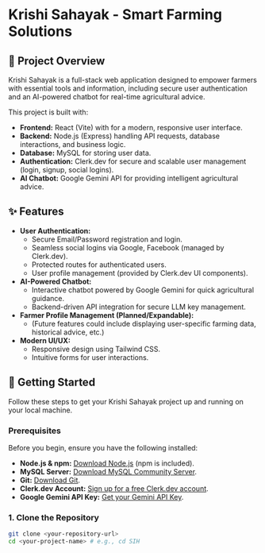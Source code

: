 # Krishi Sahayak - Smart Farming Solutions

## 🌿 Project Overview

Krishi Sahayak is a full-stack web application designed to empower farmers with essential tools and information, including secure user authentication and an AI-powered chatbot for real-time agricultural advice.

This project is built with:
* **Frontend:** React (Vite) with for a modern, responsive user interface.
* **Backend:** Node.js (Express) handling API requests, database interactions, and business logic.
* **Database:** MySQL for storing user data.
* **Authentication:** Clerk.dev for secure and scalable user management (login, signup, social logins).
* **AI Chatbot:** Google Gemini API for providing intelligent agricultural advice.

## ✨ Features

* **User Authentication:**
    * Secure Email/Password registration and login.
    * Seamless social logins via Google, Facebook (managed by Clerk.dev).
    * Protected routes for authenticated users.
    * User profile management (provided by Clerk.dev UI components).
* **AI-Powered Chatbot:**
    * Interactive chatbot powered by Google Gemini for quick agricultural guidance.
    * Backend-driven API integration for secure LLM key management.
* **Farmer Profile Management (Planned/Expandable):**
    * (Future features could include displaying user-specific farming data, historical advice, etc.)
* **Modern UI/UX:**
    * Responsive design using Tailwind CSS.
    * Intuitive forms for user interactions.

## 🚀 Getting Started

Follow these steps to get your Krishi Sahayak project up and running on your local machine.

### Prerequisites

Before you begin, ensure you have the following installed:

* **Node.js & npm:** [Download Node.js](https://nodejs.org/) (npm is included).
* **MySQL Server:** [Download MySQL Community Server](https://dev.mysql.com/downloads/mysql/).
* **Git:** [Download Git](https://git-scm.com/downloads).
* **Clerk.dev Account:** [Sign up for a free Clerk.dev account](https://clerk.com/signup).
* **Google Gemini API Key:** [Get your Gemini API Key](https://ai.google.dev/generative-ai/docs/get-started).

### 1. Clone the Repository

```bash
git clone <your-repository-url>
cd <your-project-name> # e.g., cd SIH

